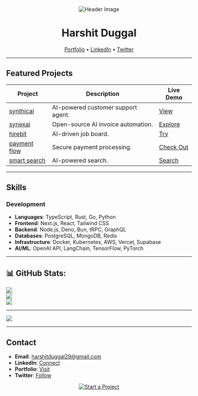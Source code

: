 <div align="center">
  <img src="https://capsule-render.vercel.app/api?type=gradient&color=0D1117,1F2937,374151&height=200&section=header&text=Harshit%20Duggal&fontSize=50&fontColor=58A6FF&animation=fadeIn" alt="Header Image">

  # Harshit Duggal

  [Portfolio](https://harshitduggal.dev) • [LinkedIn](https://linkedin.com/in/harshitduggal) • [Twitter](https://twitter.com/harshitduggal)
</div>

---

## Featured Projects

<div align="center">

| Project | Description | Live Demo |
|---------|------------|-----------|
| [synthicai](https://synthicai.com) | AI-powered customer support agent. | [View](https://synthicai.com) |
| [synexai](https://synexai.in) | Open-source AI invoice automation. | [Explore](https://synexai.in) |
| [hirebit](https://hirebit.site) | AI-driven job board. | [Try](https://hirebit.site) |
| [payment flow](https://stripe-kit-zeta.vercel.app) | Secure payment processing. | [Check Out](https://stripe-kit-zeta.vercel.app) |
| [smart search](https://lighting-search.vercel.app) | AI-powered search. | [Search](https://lighting-search.vercel.app) |

</div>

---

## Skills

### Development
- **Languages**: TypeScript, Rust, Go, Python
- **Frontend**: Next.js, React, Tailwind CSS
- **Backend**: Node.js, Deno, Bun, tRPC, GraphQL
- **Databases**: PostgreSQL, MongoDB, Redis
- **Infrastructure**: Docker, Kubernetes, AWS, Vercel, Supabase
- **AI/ML**: OpenAI API, LangChain, TensorFlow, PyTorch

---

## 📊 GitHub Stats:

![](https://github-readme-stats.vercel.app/api?username=duggal1&theme=ambient_gradient&hide_border=false&include_all_commits=false&count_private=true)<br/>
![](https://nirzak-streak-stats.vercel.app/?user=duggal1&theme=ambient_gradient&hide_border=false)<br/>
![](https://github-readme-stats.vercel.app/api/top-langs/?username=duggal1&theme=ambient_gradient&hide_border=false&include_all_commits=false&count_private=true&layout=compact)

---

[![](https://visitcount.itsvg.in/api?id=duggal1&icon=0&color=0)](https://visitcount.itsvg.in)

---

## Contact

- **Email**: [harshitduggal29@gmail.com](mailto:harshitduggal29@gmail.com)
- **LinkedIn**: [Connect](https://linkedin.com/in/harshitduggal)
- **Portfolio**: [Visit](https://harshitduggal.dev)
- **Twitter**: [Follow](https://twitter.com/harshitduggal)

<div align="center">
  <a href="mailto:harshitduggal29@gmail.com">
    <img src="https://img.shields.io/badge/Start_a_Project-000?style=for-the-badge&labelColor=0D1117&color=58A6FF&logoColor=white" alt="Start a Project">
  </a>
</div>
